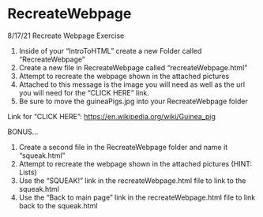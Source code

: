 # RecreateWebpage
8/17/21 Recreate Webpage Exercise

1. Inside of your “IntroToHTML” create a new Folder called “RecreateWebpage”
2. Create a new file in RecreateWebpage called “recreateWebpage.html”
3. Attempt to recreate the webpage shown in the attached pictures
4. Attached to this message is the image you will need as well as the url you will need for the “CLICK HERE” link.
5. Be sure to move the guineaPigs.jpg into your RecreateWebpage folder

Link for “CLICK HERE”: https://en.wikipedia.org/wiki/Guinea_pig


BONUS…
1. Create a second file in the RecreateWebpage folder and name it “squeak.html”
2. Attempt to recreate the webpage shown in the attached pictures (HINT: Lists)
3. Use the “SQUEAK!” link in the recreateWebpage.html file to link to the squeak.html
4. Use the “Back to main page” link in the recreateWebpage.html file to link back to the squeak.html
